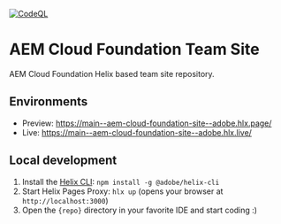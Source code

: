 [![CodeQL](https://github.com/adobe/aem-cloud-foundation-site/actions/workflows/codeql.yml/badge.svg?branch=main)](https://github.com/adobe/aem-cloud-foundation-site/actions/workflows/codeql.yml)

# AEM Cloud Foundation Team Site
AEM Cloud Foundation Helix based team site repository.

## Environments
- Preview: https://main--aem-cloud-foundation-site--adobe.hlx.page/
- Live: https://main--aem-cloud-foundation-site--adobe.hlx.live/

## Local development

1. Install the [Helix CLI](https://github.com/adobe/helix-cli): `npm install -g @adobe/helix-cli`
2. Start Helix Pages Proxy: `hlx up` (opens your browser at `http://localhost:3000`)
3. Open the `{repo}` directory in your favorite IDE and start coding :)
